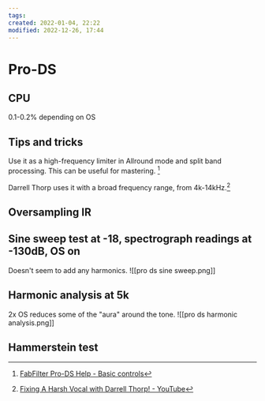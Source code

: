 ```yaml
---
tags: 
created: 2022-01-04, 22:22
modified: 2022-12-26, 17:44
---
```


# Pro-DS

## CPU
0.1-0.2% depending on OS

## Tips and tricks
Use it as a high-frequency limiter in Allround mode and split band processing. This can be useful for mastering. [^1]

Darrell Thorp uses it with a broad frequency range, from 4k-14kHz.[^2]

## Oversampling IR

## Sine sweep test at -18, spectrograph readings at -130dB, OS on
Doesn't seem to add any harmonics.
![[pro ds sine sweep.png]]

## Harmonic analysis at 5k
2x OS reduces some of the "aura" around the tone.
![[pro ds harmonic analysis.png]]

## Hammerstein test
[^1]: [FabFilter Pro-DS Help - Basic controls](https://www.fabfilter.com/help/pro-ds/using/basiccontrols)
[^2]: [Fixing A Harsh Vocal with Darrell Thorp! - YouTube](https://www.youtube.com/watch?v=qxXWEyPOm2I)
